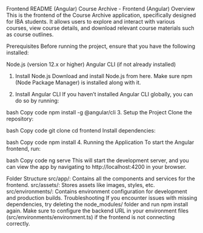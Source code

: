 Frontend README (Angular)
Course Archive - Frontend (Angular)
Overview
This is the frontend of the Course Archive application, specifically designed for IBA students. It allows users to explore and interact with various courses, view course details, and download relevant course materials such as course outlines.

Prerequisites
Before running the project, ensure that you have the following installed:

Node.js (version 12.x or higher)
Angular CLI (if not already installed)
1. Install Node.js
Download and install Node.js from here. Make sure npm (Node Package Manager) is installed along with it.

2. Install Angular CLI
If you haven’t installed Angular CLI globally, you can do so by running:

bash
Copy code
npm install -g @angular/cli
3. Setup the Project
Clone the repository:

bash
Copy code
git clone <repository-url>
cd frontend
Install dependencies:

bash
Copy code
npm install
4. Running the Application
To start the Angular frontend, run:

bash
Copy code
ng serve
This will start the development server, and you can view the app by navigating to http://localhost:4200 in your browser.

Folder Structure
src/app/: Contains all the components and services for the frontend.
src/assets/: Stores assets like images, styles, etc.
src/environments/: Contains environment configuration for development and production builds.
Troubleshooting
If you encounter issues with missing dependencies, try deleting the node_modules/ folder and run npm install again.
Make sure to configure the backend URL in your environment files (src/environments/environment.ts) if the frontend is not connecting correctly.
